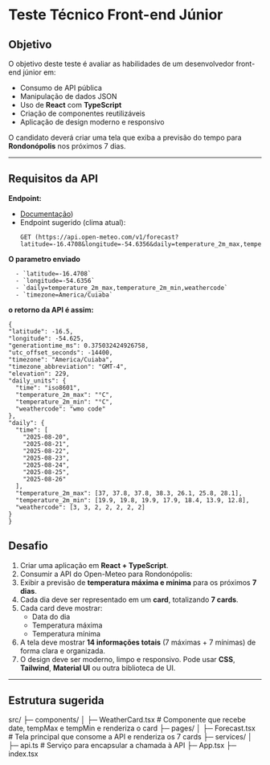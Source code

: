 # Teste Técnico Front-end Júnior

## Objetivo
O objetivo deste teste é avaliar as habilidades de um desenvolvedor front-end júnior em:

- Consumo de API pública
- Manipulação de dados JSON
- Uso de **React** com **TypeScript**
- Criação de componentes reutilizáveis
- Aplicação de design moderno e responsivo

O candidato deverá criar uma tela que exiba a previsão do tempo para **Rondonópolis** nos próximos 7 dias.

---

## Requisitos da API

**Endpoint:**
  - [Documentação](https://open-meteo.com/en/docs))  
  - Endpoint sugerido (clima atual):  
    ```http
    GET (https://api.open-meteo.com/v1/forecast?latitude=-16.4708&longitude=-54.6356&daily=temperature_2m_max,temperature_2m_min,weathercode&timezone=America/Cuiaba)
    ```
**O parametro enviado**
```
  - `latitude=-16.4708`
  - `longitude=-54.6356`
  - `daily=temperature_2m_max,temperature_2m_min,weathercode`
  - `timezone=America/Cuiaba`
```
**o retorno da API é assim:**
  ```
  {
  "latitude": -16.5,
  "longitude": -54.625,
  "generationtime_ms": 0.375032424926758,
  "utc_offset_seconds": -14400,
  "timezone": "America/Cuiaba",
  "timezone_abbreviation": "GMT-4",
  "elevation": 229,
  "daily_units": {
    "time": "iso8601",
    "temperature_2m_max": "°C",
    "temperature_2m_min": "°C",
    "weathercode": "wmo code"
  },
  "daily": {
    "time": [
      "2025-08-20",
      "2025-08-21",
      "2025-08-22",
      "2025-08-23",
      "2025-08-24",
      "2025-08-25",
      "2025-08-26"
    ],
    "temperature_2m_max": [37, 37.8, 37.8, 38.3, 26.1, 25.8, 28.1],
    "temperature_2m_min": [19.9, 19.8, 19.9, 17.9, 18.4, 13.9, 12.8],
    "weathercode": [3, 3, 2, 2, 2, 2, 2]
  }
}
  ```

## Desafio

1. Criar uma aplicação em **React + TypeScript**.
2. Consumir a API do Open-Meteo para Rondonópolis:
3. Exibir a previsão de **temperatura máxima e mínima** para os próximos **7 dias**.
4. Cada dia deve ser representado em um **card**, totalizando **7 cards**.
5. Cada card deve mostrar:
   - Data do dia
   - Temperatura máxima
   - Temperatura mínima
6. A tela deve mostrar **14 informações totais** (7 máximas + 7 mínimas) de forma clara e organizada.
7. O design deve ser moderno, limpo e responsivo. Pode usar **CSS**, **Tailwind**, **Material UI** ou outra biblioteca de UI.

---

## Estrutura sugerida

src/
├─ components/
│ ├─ WeatherCard.tsx # Componente que recebe date, tempMax e tempMin e renderiza o card
├─ pages/
│ ├─ Forecast.tsx # Tela principal que consome a API e renderiza os 7 cards
├─ services/
│ ├─ api.ts # Serviço para encapsular a chamada à API
├─ App.tsx
├─ index.tsx
